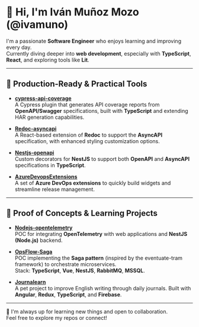 # 👋 Hi, I'm Iván Muñoz Mozo (@ivamuno)

I'm a passionate **Software Engineer** who enjoys learning and improving every day.  
Currently diving deeper into **web development**, especially with **TypeScript**, **React**, and exploring tools like **Lit**.

---

## 💼 Production-Ready & Practical Tools

- **[cypress-api-coverage](https://github.com/ivamuno/cypress-api-coverage)**  
  A Cypress plugin that generates API coverage reports from **OpenAPI/Swagger** specifications, built with **TypeScript** and extending HAR generation capabilities.

- **[Redoc-asyncapi](https://github.com/ivamuno/Redoc-asyncapi)**  
  A React-based extension of **Redoc** to support the **AsyncAPI** specification, with enhanced styling customization options.

- **[Nestjs-openapi](https://github.com/ivamuno/nestjs-openapi)**  
  Custom decorators for **NestJS** to support both **OpenAPI** and **AsyncAPI** specifications in **TypeScript**.

- **[AzureDevopsExtensions](https://github.com/ivamuno/AzureDevopsExtensions)**  
  A set of **Azure DevOps extensions** to quickly build widgets and streamline release management.

---

## 🔬 Proof of Concepts & Learning Projects

- **[Nodejs-opentelemetry](https://github.com/ivamuno/Nodejs-opentelemetry)**  
  POC for integrating **OpenTelemetry** with web applications and **NestJS (Node.js)** backend.

- **[OpsFlow-Saga](https://github.com/ivamuno/OpsFlow-Saga)**  
  POC implementing the **Saga pattern** (inspired by the eventuate-tram framework) to orchestrate microservices.  
  Stack: **TypeScript**, **Vue**, **NestJS**, **RabbitMQ**, **MSSQL**.

- **[Journalearn](https://github.com/ivamuno/Journalearn)**  
  A pet project to improve English writing through daily journals. Built with **Angular**, **Redux**, **TypeScript**, and **Firebase**.

---

💬 I'm always up for learning new things and open to collaboration.  
Feel free to explore my repos or connect!

<!---
ivamuno/ivamuno is a ✨ special ✨ repository because its `README.md` (this file) appears on your GitHub profile.
You can click the Preview link to take a look at your changes.
--->
